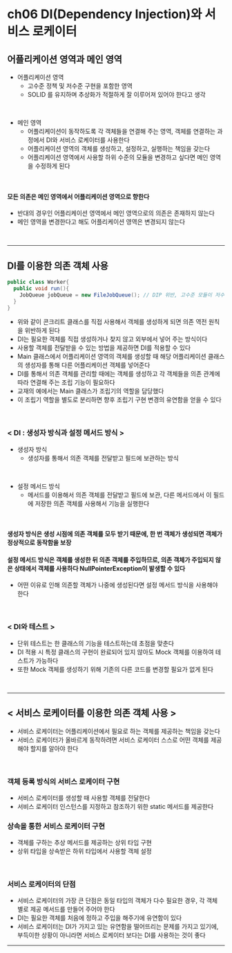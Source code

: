 # ch06 DI(Dependency Injection)와 서비스 로케이터

## 어플리케이션 영역과 메인 영역

- 어플리케이션 영역
  + 고수준 정책 및 저수준 구현을 포함한 영역
  + SOLID 를 유지하며 추상화가 적절하게 잘 이루어져 있어야 한다고 생각
<br>

- 메인 영역
  + 어플리케이션이 동작하도록 각 객체들을 연결해 주는 영역, 객체를 연결하는 과정에서 DI와 서비스 로케이터를 사용한다
  + 어플리케이션 영역의 객체를 생성하고, 설정하고, 실행하는 책임을 갖는다
  + 어플리케이션 영역에서 사용할 하위 수준의 모듈을 변경하고 싶다면 메인 영역을 수정하게 된다
<br>

#### 모든 의존은 메인 영역에서 어플리케이션 영역으로 향한다
- 반대의 경우인 어플리케이션 영역에서 메인 영역으로의 의존은 존재하지 않는다
- 메인 영역을 변경한다고 해도 어플리케이션 영역은 변경되지 않는다
<br>

***

## DI를 이용한 의존 객체 사용

```java
public class Worker{
  public void run(){
    JobQueue jobQueue = new FileJobQueue(); // DIP 위반, 고수준 모듈이 저수준 모듈에 의존하고 있다
  }
}
```
- 위와 같이 콘크리트 클래스를 직접 사용해서 객체를 생성하게 되면 의존 역전 원칙을 위반하게 된다
- DI는 필요한 객체를 직접 생성하거나 찾지 않고 외부에서 넣어 주는 방식이다
- 사용할 객체를 전달받을 수 있는 방법을 제공하면 DI를 적용할 수 있다
- Main 클래스에서 어플리케이션 영역의 객체를 생성할 때 해당 어플리케이션 클래스의 생성자를 통해 다른 어플리케이션 객체를 넣어준다
- DI를 통해서 의존 객체를 관리할 때에는 객체를 생성하고 각 객체들을 의존 관계에 따라 연결해 주는 조립 기능이 필요하다
- 교재의 예에서는 Main 클래스가 조립기의 역할을 담당했다
- 이 조립기 역할을 별도로 분리하면 향후 조립기 구현 변경의 유연함을 얻을 수 있다

<br>

### < DI :  생성자 방식과 설정 메서드 방식 >

- 생성자 방식
  + 생성자를 통해서 의존 객체를 전달받고 필드에 보관하는 방식
<br>

- 설정 메서드 방식
  + 메서드를 이용해서 의존 객체를 전달받고 필드에 보관, 다른 메서드에서 이 필드에 저장한 의존 객체를 사용해서 기능을 실행한다
<br>

#### 생성자 방식은 생성 시점에 의존 객체를 모두 받기 때문에, 한 번 객체가 생성되면 객체가 정상적으로 동작함을 보장
#### 설정 메서드 방식은 객체를 생성한 뒤 의존 객체를 주입하므로, 의존 객체가 주입되지 않은 상태에서 객체를 사용하다 NullPointerException이 발생할 수 있다

- 어떤 이유로 인해 의존할 객체가 나중에 생성된다면 설정 메서드 방식을 사용해야 한다
<br>

### < DI와 테스트 >
- 단위 테스트는 한 클래스의 기능을 테스트하는데 초점을 맞춘다
- DI 적용 시 특정 클래스의 구현이 완료되어 있지 않아도 Mock 객체를 이용하여 테스트가 가능하다
- 또한 Mock 객체를 생성하기 위해 기존의 다른 코드를 변경할 필요가 없게 된다

<br>

***

## < 서비스 로케이터를 이용한 의존 객체 사용 >

- 서비스 로케이터는 어플리케이션에서 필요로 하는 객체를 제공하는 책임을 갖는다
- 서비스 로케이터가 올바르게 동작하려면 서비스 로케이터 스스로 어떤 객체를 제공해야 할지를 알아야 한다
<br>

### 객체 등록 방식의 서비스 로케이터 구현
- 서비스 로케이터를 생성할 때 사용할 객체를 전달한다
- 서비스 로케이터 인스턴스를 지정하고 참조하기 위한 static 메서드를 제공한다

### 상속을 통한 서비스 로케이터 구현
- 객체를 구하는 추상 메서드를 제공하는 상위 타입 구현
- 상위 타입을 상속받은 하위 타입에서 사용할 객체 설정

<br>

### 서비스 로케이터의 단점
- 서비스 로케이터의 가장 큰 단점은 동일 타입의 객체가 다수 필요한 경우, 각 객체 별로 제공 메서드를 만들어 주어야 한다
- DI는 필요한 객체를 처음에 정하고 주입을 해주기에 유연함이 있다
- 서비스 로케이터는 DI가 가지고 있는 유연함을 떨어뜨리는 문제를 가지고 있기에, 부득이한 상황이 아니라면 서비스 로케이터 보다는 DI를 사용하는 것이 좋다

***
